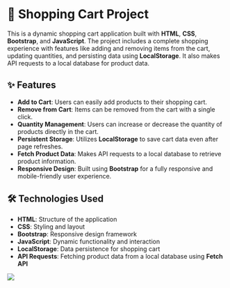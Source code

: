 # 🛒 Shopping Cart Project

This is a dynamic shopping cart application built with **HTML**, **CSS**, **Bootstrap**, and **JavaScript**. The project includes a complete shopping experience with features like adding and removing items from the cart, updating quantities, and persisting data using **LocalStorage**. It also makes API requests to a local database for product data.

## ✨ Features
- **Add to Cart**: Users can easily add products to their shopping cart.
- **Remove from Cart**: Items can be removed from the cart with a single click.
- **Quantity Management**: Users can increase or decrease the quantity of products directly in the cart.
- **Persistent Storage**: Utilizes **LocalStorage** to save cart data even after page refreshes.
- **Fetch Product Data**: Makes API requests to a local database to retrieve product information.
- **Responsive Design**: Built using **Bootstrap** for a fully responsive and mobile-friendly user experience.

## 🛠️ Technologies Used
- **HTML**: Structure of the application
- **CSS**: Styling and layout
- **Bootstrap**: Responsive design framework
- **JavaScript**: Dynamic functionality and interaction
- **LocalStorage**: Data persistence for shopping cart
- **API Requests**: Fetching product data from a local database using **Fetch API**

![](ekran.gif)